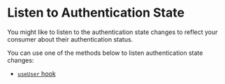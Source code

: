 # Listen to Authentication State

You might like to listen to the authentication state changes to reflect your consumer about their authentication status.

You can use one of the methods below to listen authentication state changes:

 - [`useUser` hook](../hooks/useUser-hook.md)